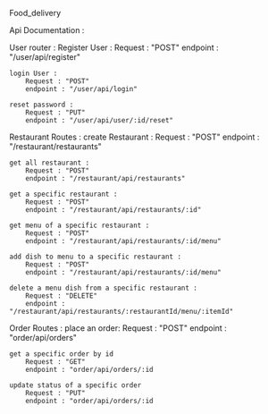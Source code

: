 Food_delivery 

Api Documentation :

User router : 
    Register User :
        Request : "POST"
        endpoint : "/user/api/register"

    login User : 
        Request : "POST"
        endpoint : "/user/api/login"

    reset password : 
        Request : "PUT"
        endpoint : "/user/api/user/:id/reset"

Restaurant Routes : 
    create Restaurant :
        Request : "POST"
        endpoint : "/restaurant/restaurants"

    get all restaurant : 
        Request : "POST"
        endpoint : "/restaurant/api/restaurants"

    get a specific restaurant :
        Request : "POST"
        endpoint : "/restaurant/api/restaurants/:id"

    get menu of a specific restaurant :
        Request : "POST"
        endpoint : "/restaurant/api/restaurants/:id/menu"

    add dish to menu to a specific restaurant : 
        Request : "POST"
        endpoint : "/restaurant/api/restaurants/:id/menu"

    delete a menu dish from a specific restaurant :
        Request : "DELETE"
        endpoint : "/restaurant/api/restaurants/:restaurantId/menu/:itemId"

Order Routes : 
    place an order:
        Request : "POST"
        endpoint : "order/api/orders"

    get a specific order by id
        Request : "GET"
        endpoint : "order/api/orders/:id

    update status of a specific order
        Request : "PUT"
        endpoint : "order/api/orders/:id